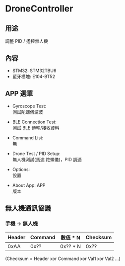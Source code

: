 # DroneController

## 用途

調整 PID / 遙控無人機

## 內容

- STM32: STM32TBU6
- 藍牙模塊: E104-BT52

## APP 選單

- Gyroscope Test: <br>
測試陀螺儀濾波

- BLE Connection Test: <br>
測試 BLE 傳輸/接收資料

- Command List: <br>
無

- Drone Test / PID Setup: <br>
無人機測試(馬達 陀螺儀)，PID 調適

- Options: <br>
設置

- About App: APP <br>
版本

## 無人機通訊協議

### 手機 -> 無人機

| Header | Command | 數值 * N | Checksum |
|---|---|---|---|
| 0xAA | 0x?? | 0x?? * N | 0x?? |

(Checksum = Header xor Command xor Val1 xor Val2 ...)
